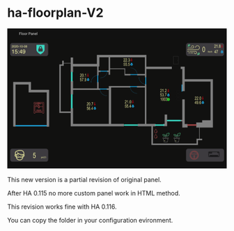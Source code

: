 # ha-floorplan-V2

![Alt text](/show_images/home.png?raw=true "Optional Title")

This new version is a partial revision of original panel.

After HA 0.115 no more custom panel work in HTML method.

This revision works fine with HA 0.116.

You can copy the folder in your configuration evironment.
